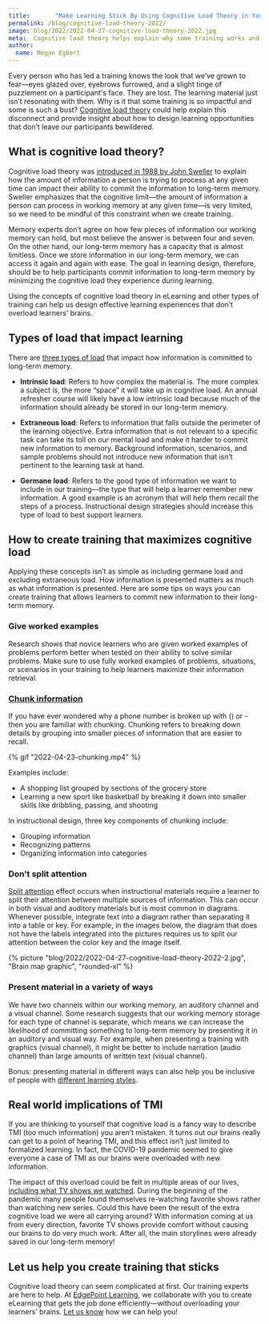 ```yaml
---
title:       "Make Learning Stick By Using Cognitive Load Theory in Your Training"
permalink: /blog/cognitive-load-theory-2022/
image: blog/2022/2022-04-27-cognitive-load-theory-2022.jpg
meta:  Cognitive load theory helps explain why some training works and some doesn’t. Use these strategies to help participants commit learning to long-term memory.
author: 
  name: Megan Egbert
---
```


Every person who has led a training knows the look that we’ve grown to fear—eyes glazed over, eyebrows furrowed, and a slight tinge of puzzlement on a participant's face. They are lost. The learning material just isn’t resonating with them. Why is it that some training is so impactful and some is such a bust? [Cognitive load theory](https://www.mindtools.com/pages/article/cognitive-load-theory.htm) could help explain this disconnect and provide insight about how to design learning opportunities that don’t leave our participants bewildered. 

## What is cognitive load theory?
Cognitive load theory was [introduced in 1988 by John Sweller](https://www.instructionaldesign.org/theories/cognitive-load/) to explain how the amount of information a person is trying to process at any given time can impact their ability to commit the information to long-term memory. Sweller emphasizes that the cognitive limit—the amount of information a person can process in working memory at any given time—is very limited, so we need to be mindful of this constraint when we create training. 

Memory experts don’t agree on how few pieces of information our working memory can hold, but most believe the answer is between four and seven. On the other hand, our long-term memory has a capacity that is almost limitless. Once we store information in our long-term memory, we can access it again and again with ease. The goal in learning design, therefore, should be to help participants commit information to long-term memory by minimizing the cognitive load they experience during learning. 

Using the concepts of cognitive load theory in eLearning and other types of training can help us design effective learning experiences that don’t overload learners’ brains. 

## Types of load that impact learning 

There are [three types of load](https://www.td.org/insights/tmi-cognitive-overload-and-learning) that impact how information is committed to long-term memory. 

* **Intrinsic load**: Refers to how complex the material is. The more complex a subject is, the more “space” it will take up in cognitive load. An annual refresher course will likely have a low intrinsic load because much of the information should already be stored in our long-term memory.

* **Extraneous load**: Refers to information that falls outside the perimeter of the learning objective. Extra information that is not relevant to a specific task can take its toll on our mental load and make it harder to commit new information to memory. Background information, scenarios, and sample problems should not introduce new information that isn’t pertinent to the learning task at hand. 

* **Germane load**: Refers to the good type of information we want to include in our training—the type that will help a learner remember new information. A good example is an acronym that will help them recall the steps of a process. Instructional design strategies should increase this type of load to best support learners.

## How to create training that maximizes cognitive load 
Applying these concepts isn’t as simple as including germane load and excluding extraneous load. How information is presented matters as much as what information is presented. Here are some tips on ways you can create training that allows learners to commit new information to their long-term memory. 

### Give worked examples
Research shows that novice learners who are given worked examples of problems perform better when tested on their ability to solve similar problems. Make sure to use fully worked examples of problems, situations, or scenarios in your training to help learners maximize their information retrieval. 

### [Chunk information](https://www.verywellmind.com/chunking-how-can-this-technique-improve-your-memory-2794969) 
If you have ever wondered why a phone number is broken up with () or - then you are familiar with chunking. Chunking refers to breaking down details by grouping into smaller pieces of information that are easier to recall.

{% gif "2022-04-23-chunking.mp4" %}

Examples include:

* A shopping list grouped by sections of the grocery store 
* Learning a new sport like basketball by breaking it down into smaller skills like dribbling, passing, and shooting

In instructional design, three key components of chunking include: 

* Grouping information
* Recognizing patterns
* Organizing information into categories 



### Don’t split attention 
[Split attention](https://understandinggraphics.com/design/how-to-avoid-split-attention/) effect occurs when instructional materials require a learner to split their attention between multiple sources of information. This can occur in both visual and auditory materials but is most common in diagrams. Whenever possible, integrate text into a diagram rather than separating it into a table or key. For example, in the images below, the diagram that does not have the labels integrated into the pictures requires us to split our attention between the color key and the image itself. 

{% picture "blog/2022/2022-04-27-cognitive-load-theory-2022-2.jpg", "Brain map graphic", "rounded-xl" %}

### Present material in a variety of ways 
We have two channels within our working memory, an auditory channel and a visual channel. Some research suggests that our working memory storage for each type of channel is separate, which means we can increase the likelihood of committing something to long-term memory by presenting it in an auditory and visual way. For example, when presenting a training with graphics (visual channel), it might be better to include narration (audio channel) than large amounts of written text (visual channel). 

Bonus: presenting material in different ways can also help you be inclusive of people with [different learning styles](/blog/adult-learning-styles).

## Real world implications of TMI

If you are thinking to yourself that cognitive load is a fancy way to describe TMI (too much information) you aren’t mistaken. It turns out our brains really can get to a point of hearing TMI, and this effect isn’t just limited to formalized learning. In fact, the COVID-19 pandemic seemed to give everyone a case of TMI as our brains were overloaded with new information. 

The impact of this overload could be felt in multiple areas of our lives, [including what TV shows we watched](https://www.psychologytoday.com/us/blog/people-are-strange/202106/why-rewatching-tv-shows-feels-so-good). During the beginning of the pandemic many people found themselves re-watching favorite shows rather than watching new series. Could this have been the result of the extra cognitive load we were all carrying around? With information coming at us from every direction, favorite TV shows provide comfort without causing our brains to do very much work. After all, the main storylines were already saved in our long-term memory!

## Let us help you create training that sticks
Cognitive load theory can seem complicated at first. Our training experts are here to help. At [EdgePoint Learning](/), we collaborate with you to create eLearning that gets the job done efficiently—without overloading your learners’ brains. [Let us know](/contact/) how we can help you!
